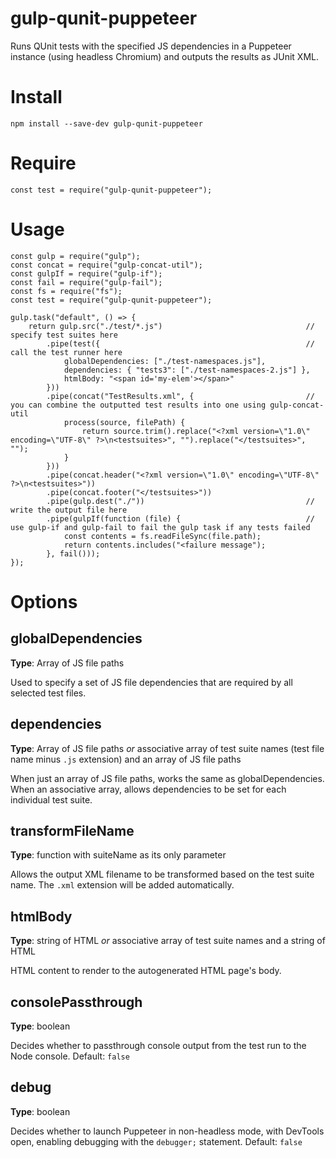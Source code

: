 # gulp-qunit-puppeteer
Runs QUnit tests with the specified JS dependencies in a Puppeteer instance (using headless Chromium) and outputs the results as JUnit XML.

# Install

```
npm install --save-dev gulp-qunit-puppeteer
```

# Require

```
const test = require("gulp-qunit-puppeteer");
```

# Usage

```
const gulp = require("gulp");
const concat = require("gulp-concat-util");
const gulpIf = require("gulp-if");
const fail = require("gulp-fail");
const fs = require("fs");
const test = require("gulp-qunit-puppeteer");

gulp.task("default", () => {
    return gulp.src("./test/*.js")                                // specify test suites here
        .pipe(test({                                              // call the test runner here
            globalDependencies: ["./test-namespaces.js"],
            dependencies: { "tests3": ["./test-namespaces-2.js"] },
            htmlBody: "<span id='my-elem'></span>"
        }))
        .pipe(concat("TestResults.xml", {                         // you can combine the outputted test results into one using gulp-concat-util
            process(source, filePath) {
                return source.trim().replace("<?xml version=\"1.0\" encoding=\"UTF-8\" ?>\n<testsuites>", "").replace("</testsuites>", "");
            }
        }))
        .pipe(concat.header("<?xml version=\"1.0\" encoding=\"UTF-8\" ?>\n<testsuites>"))
        .pipe(concat.footer("</testsuites>"))
        .pipe(gulp.dest("./"))                                    // write the output file here
        .pipe(gulpIf(function (file) {                            // use gulp-if and gulp-fail to fail the gulp task if any tests failed
            const contents = fs.readFileSync(file.path);
            return contents.includes("<failure message");
        }, fail()));
});
```

# Options

## globalDependencies

**Type**: Array of JS file paths

Used to specify a set of JS file dependencies that are required by all selected test files.

## dependencies

**Type**: Array of JS file paths _or_ associative array of test suite names (test file name minus `.js` extension) and an array of JS file paths

When just an array of JS file paths, works the same as globalDependencies. When an associative array, allows dependencies to be set for each individual test suite.

## transformFileName

**Type**: function with suiteName as its only parameter

Allows the output XML filename to be transformed based on the test suite name. The `.xml` extension will be added automatically.

## htmlBody

**Type**: string of HTML _or_ associative array of test suite names and a string of HTML

HTML content to render to the autogenerated HTML page's body.

## consolePassthrough

**Type**: boolean

Decides whether to passthrough console output from the test run to the Node console. Default: `false`

## debug

**Type**: boolean

Decides whether to launch Puppeteer in non-headless mode, with DevTools open, enabling debugging with the `debugger;` statement. Default: `false`
